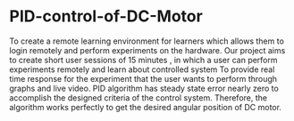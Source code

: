 # PID-control-of-DC-Motor

To create a remote learning environment for learners which allows them to login
remotely and perform experiments on the hardware.
Our project aims to create short user sessions of 15 minutes , in which a user
can perform experiments remotely and learn about controlled system
To provide real time response for the experiment that the user wants to perform
through graphs and live video.
PID algorithm has steady state error nearly zero to accomplish the designed
criteria of the control system. Therefore, the algorithm works perfectly to get the
desired angular position of DC motor.
